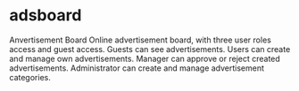 # adsboard
Anvertisement Board Online advertisement board, with three user roles access and guest access. Guests can see advertisements. Users can create and manage own advertisements. Manager can approve or reject created advertisements. Administrator can create and manage advertisement categories.
